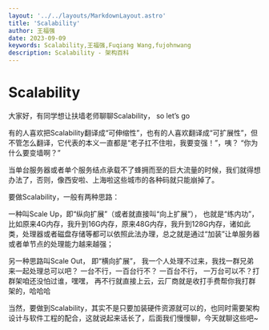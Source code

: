 ```yaml
---
layout: '../../layouts/MarkdownLayout.astro'
title: 'Scalability'
author: 王福强
date: 2023-09-09
keywords: Scalability,王福强,Fuqiang Wang,fujohnwang
description: Scalability - 架构百科
---
```


# Scalability

大家好，有同学想让扶墙老师聊聊Scalability， so let’s go

有的人喜欢把Scalability翻译成“可伸缩性”，也有的人喜欢翻译成“可扩展性”，但不管怎么翻译，它代表的本义一直都是“老子扛不住啦，我要变强！”，咦？ “你为什么要变墙啊？”

当单台服务器或者单个服务结点承载不了蜂拥而至的巨大流量的时候，我们就得想办法了，否则，像西安啦、上海啦这些城市的各种码就只能崩掉了。

要做Scalability，一般有两种思路：

一种叫Scale Up，即“纵向扩展”（或者就直接叫“向上扩展”）， 也就是“练内功”，比如原来4G内存，我升到16G内存，原来48G内存，我升到128G内存，诸如此类，处理器或者磁盘存储等都可以依照此法办理，总之就是通过“加装”让单服务器或者单节点的处理能力越来越强；

另一种思路叫Scale Out， 即“横向扩展”， 我一个人处理不过来，我找一群兄弟来一起处理总可以吧？ 一台不行，一百台行不？ 一百台不行， 一万台可以不？打群架咱还没怕过谁，嘿嘿， 再不行就直接上云，云厂商就是收打手费帮你我打群架的，哈哈哈

当然，要做到Scalability，其实不是只要加装硬件资源就可以的，也同时需要架构设计与软件工程的配合，这就说起来话长了，后面我们慢慢聊，今天就聊这些吧~
